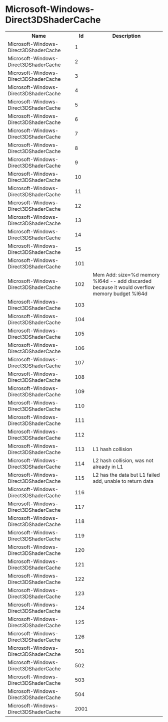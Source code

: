 # Microsoft-Windows-Direct3DShaderCache

<table>
<colgroup><col/><col/><col/></colgroup>
<tr><th>Name</th><th>Id</th><th>Description</th></tr>
<tr><td>Microsoft-Windows-Direct3DShaderCache</td><td>1</td><td></td></tr>
<tr><td>Microsoft-Windows-Direct3DShaderCache</td><td>2</td><td></td></tr>
<tr><td>Microsoft-Windows-Direct3DShaderCache</td><td>3</td><td></td></tr>
<tr><td>Microsoft-Windows-Direct3DShaderCache</td><td>4</td><td></td></tr>
<tr><td>Microsoft-Windows-Direct3DShaderCache</td><td>5</td><td></td></tr>
<tr><td>Microsoft-Windows-Direct3DShaderCache</td><td>6</td><td></td></tr>
<tr><td>Microsoft-Windows-Direct3DShaderCache</td><td>7</td><td></td></tr>
<tr><td>Microsoft-Windows-Direct3DShaderCache</td><td>8</td><td></td></tr>
<tr><td>Microsoft-Windows-Direct3DShaderCache</td><td>9</td><td></td></tr>
<tr><td>Microsoft-Windows-Direct3DShaderCache</td><td>10</td><td></td></tr>
<tr><td>Microsoft-Windows-Direct3DShaderCache</td><td>11</td><td></td></tr>
<tr><td>Microsoft-Windows-Direct3DShaderCache</td><td>12</td><td></td></tr>
<tr><td>Microsoft-Windows-Direct3DShaderCache</td><td>13</td><td></td></tr>
<tr><td>Microsoft-Windows-Direct3DShaderCache</td><td>14</td><td></td></tr>
<tr><td>Microsoft-Windows-Direct3DShaderCache</td><td>15</td><td></td></tr>
<tr><td>Microsoft-Windows-Direct3DShaderCache</td><td>101</td><td></td></tr>
<tr><td>Microsoft-Windows-Direct3DShaderCache</td><td>102</td><td>Mem Add: size=%d memory %I64d -- add discarded because it would overflow memory budget %I64d</td></tr>
<tr><td>Microsoft-Windows-Direct3DShaderCache</td><td>103</td><td></td></tr>
<tr><td>Microsoft-Windows-Direct3DShaderCache</td><td>104</td><td></td></tr>
<tr><td>Microsoft-Windows-Direct3DShaderCache</td><td>105</td><td></td></tr>
<tr><td>Microsoft-Windows-Direct3DShaderCache</td><td>106</td><td></td></tr>
<tr><td>Microsoft-Windows-Direct3DShaderCache</td><td>107</td><td></td></tr>
<tr><td>Microsoft-Windows-Direct3DShaderCache</td><td>108</td><td></td></tr>
<tr><td>Microsoft-Windows-Direct3DShaderCache</td><td>109</td><td></td></tr>
<tr><td>Microsoft-Windows-Direct3DShaderCache</td><td>110</td><td></td></tr>
<tr><td>Microsoft-Windows-Direct3DShaderCache</td><td>111</td><td></td></tr>
<tr><td>Microsoft-Windows-Direct3DShaderCache</td><td>112</td><td></td></tr>
<tr><td>Microsoft-Windows-Direct3DShaderCache</td><td>113</td><td>L1 hash collision</td></tr>
<tr><td>Microsoft-Windows-Direct3DShaderCache</td><td>114</td><td>L2 hash collision, was not already in L1</td></tr>
<tr><td>Microsoft-Windows-Direct3DShaderCache</td><td>115</td><td>L2 has the data but L1 failed add, unable to return data</td></tr>
<tr><td>Microsoft-Windows-Direct3DShaderCache</td><td>116</td><td></td></tr>
<tr><td>Microsoft-Windows-Direct3DShaderCache</td><td>117</td><td></td></tr>
<tr><td>Microsoft-Windows-Direct3DShaderCache</td><td>118</td><td></td></tr>
<tr><td>Microsoft-Windows-Direct3DShaderCache</td><td>119</td><td></td></tr>
<tr><td>Microsoft-Windows-Direct3DShaderCache</td><td>120</td><td></td></tr>
<tr><td>Microsoft-Windows-Direct3DShaderCache</td><td>121</td><td></td></tr>
<tr><td>Microsoft-Windows-Direct3DShaderCache</td><td>122</td><td></td></tr>
<tr><td>Microsoft-Windows-Direct3DShaderCache</td><td>123</td><td></td></tr>
<tr><td>Microsoft-Windows-Direct3DShaderCache</td><td>124</td><td></td></tr>
<tr><td>Microsoft-Windows-Direct3DShaderCache</td><td>125</td><td></td></tr>
<tr><td>Microsoft-Windows-Direct3DShaderCache</td><td>126</td><td></td></tr>
<tr><td>Microsoft-Windows-Direct3DShaderCache</td><td>501</td><td></td></tr>
<tr><td>Microsoft-Windows-Direct3DShaderCache</td><td>502</td><td></td></tr>
<tr><td>Microsoft-Windows-Direct3DShaderCache</td><td>503</td><td></td></tr>
<tr><td>Microsoft-Windows-Direct3DShaderCache</td><td>504</td><td></td></tr>
<tr><td>Microsoft-Windows-Direct3DShaderCache</td><td>2001</td><td></td></tr>
</table>
